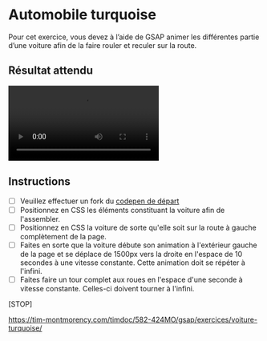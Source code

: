 # Automobile turquoise

Pour cet exercice, vous devez à l’aide de GSAP animer les différentes partie d’une voiture afin de la faire rouler et reculer sur la route.

## Résultat attendu

![type:video](../assets/videos/gsap-voiture-turquoise.mp4)

## Instructions

- [ ] Veuillez effectuer un fork du [codepen de départ](https://codepen.io/tim-momo/pen/KKOqWdz)
- [ ] Positionnez en CSS les éléments constituant la voiture afin de l'assembler.
- [ ] Positionnez en CSS la voiture de sorte qu'elle soit sur la route à gauche complètement de la page.
- [ ] Faites en sorte que la voiture débute son animation à l'extérieur gauche de la page et se déplace de 1500px vers la droite en l'espace de 10 secondes à une vitesse constante. Cette animation doit se répéter à l'infini.
- [ ] Faites faire un tour complet aux roues en l'espace d'une seconde à vitesse constante. Celles-ci doivent tourner à l'infini.

[STOP]

https://tim-montmorency.com/timdoc/582-424MO/gsap/exercices/voiture-turquoise/